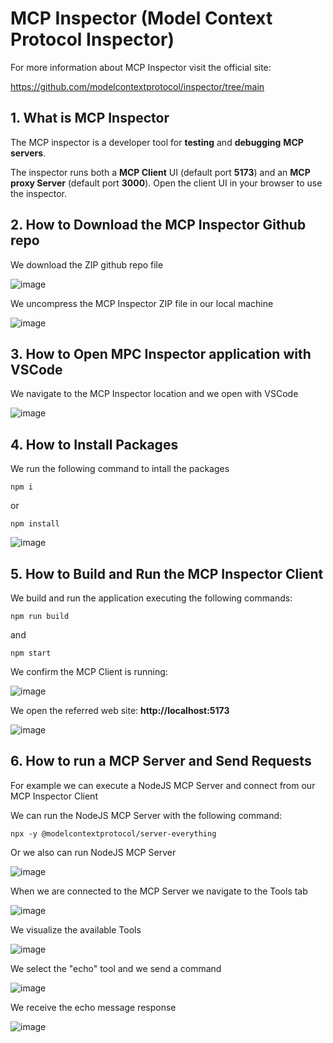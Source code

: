 # MCP Inspector (Model Context  Protocol Inspector)

For more information about MCP Inspector visit the official site:

https://github.com/modelcontextprotocol/inspector/tree/main

## 1. What is MCP Inspector

The MCP inspector is a developer tool for **testing** and **debugging** **MCP servers**.

The inspector runs both a **MCP Client** UI (default port **5173**) and an **MCP proxy Server** (default port **3000**). Open the client UI in your browser to use the inspector. 

## 2. How to Download the MCP Inspector Github repo

We download the ZIP github repo file

![image](https://github.com/user-attachments/assets/450b8744-7d29-40ee-97af-8dc8860fe623)

We uncompress the MCP Inspector ZIP file in our local machine

![image](https://github.com/user-attachments/assets/34de8f27-4077-4112-b673-d35be49470ca)

## 3. How to Open MPC Inspector application with VSCode

We navigate to the MCP Inspector location and we open with VSCode

![image](https://github.com/user-attachments/assets/b60b75b9-73ba-45c2-a322-98ce8945b4cf)

## 4. How to Install Packages 

We run the following command to intall the packages

```
npm i 
```

or 

```
npm install
```

![image](https://github.com/user-attachments/assets/4eb1bcbf-e447-4107-a20a-53fedf87e861)

## 5. How to Build and Run the MCP Inspector Client

We build and run the application executing the following commands:

```
npm run build
```

and

```
npm start
```

We confirm the MCP Client is running:

![image](https://github.com/user-attachments/assets/b23c1079-0794-40a4-a831-25e98e8cec67)

We open the referred web site:  **http://localhost:5173**

![image](https://github.com/user-attachments/assets/42eae47d-ef4c-4fd1-a286-af89d6ef46b4)

## 6. How to run a MCP Server and Send Requests

For example we can execute a NodeJS MCP Server and connect from our MCP Inspector Client

We can run the NodeJS MCP Server with the following command:

```
npx -y @modelcontextprotocol/server-everything
```

Or we also can run NodeJS MCP Server 

![image](https://github.com/user-attachments/assets/d25435ae-6802-4c2d-805e-5ec8e73895c0)

When we are connected to the MCP Server we navigate to the Tools tab

![image](https://github.com/user-attachments/assets/20c6f815-cc35-4292-bd67-ecb856011135)

We visualize the available Tools

![image](https://github.com/user-attachments/assets/6b0d8fb4-5277-41c7-9358-20ba77bbabb1)

We select the "echo" tool and we send a command

![image](https://github.com/user-attachments/assets/d6c931ae-2a1c-49d3-8021-c80879c2dc92)

We receive the echo message response

![image](https://github.com/user-attachments/assets/e867c9d5-0b3b-4158-95d5-c64cd28641c3)
